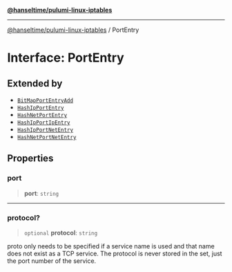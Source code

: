 [**@hanseltime/pulumi-linux-iptables**](../README.md)

***

[@hanseltime/pulumi-linux-iptables](../README.md) / PortEntry

# Interface: PortEntry

## Extended by

- [`BitMapPortEntryAdd`](BitMapPortEntryAdd.md)
- [`HashIpPortEntry`](HashIpPortEntry.md)
- [`HashNetPortEntry`](HashNetPortEntry.md)
- [`HashIpPortIpEntry`](HashIpPortIpEntry.md)
- [`HashIpPortNetEntry`](HashIpPortNetEntry.md)
- [`HashNetPortNetEntry`](HashNetPortNetEntry.md)

## Properties

### port

> **port**: `string`

***

### protocol?

> `optional` **protocol**: `string`

proto only needs to be specified if a service name is used and that name does not exist as a TCP service. The protocol is never stored in the set, just the port number of the service.
